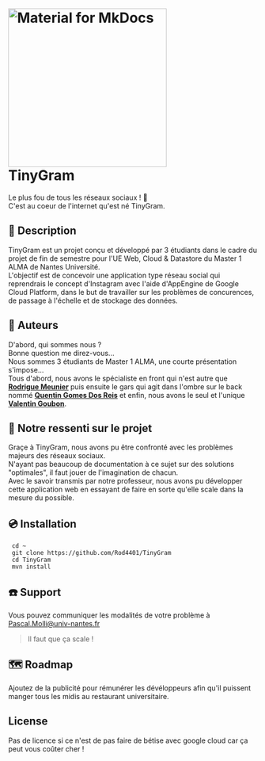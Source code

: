 <h1>
 <img src="https://github.com/Rod4401/TinyGram/blob/f4a5b0021d2b124345ef0f746495068a22cd6717/src/main/webapp/icon.ico" width="320" alt="Material for MkDocs"><br>
 <strong>TinyGram</strong>
</h1>

Le plus fou de tous les réseaux sociaux ! :exploding_head: \
C'est au coeur de l'internet qu'est né TinyGram.

## :memo: Description
TinyGram est un projet conçu et développé par 3 étudiants dans le cadre du projet de fin de semestre pour l'UE Web, Cloud & Datastore du Master 1 ALMA de Nantes Université.\
L'objectif est de concevoir une application type réseau social qui reprendrais le concept d'Instagram avec l'aide d'AppEngine de Google Cloud Platform, dans le but de travailler sur les problèmes de concurences, de passage à l'échelle et de stockage des données.

## :busts_in_silhouette: Auteurs
D'abord, qui sommes nous ?\
Bonne question me direz-vous...\
Nous sommes 3 étudiants de Master 1 ALMA, une courte présentation s'impose...\
Tous d'abord, nous avons le spécialiste en front qui n'est autre que **[Rodrigue Meunier](https://github.com/Rod4401)** puis ensuite le gars qui agit dans l'ombre sur le back nommé **[Quentin Gomes Dos Reis](https://github.com/QGDev)** et enfin, nous avons le seul et l'unique **[Valentin Goubon](https://github.com/TinkyValou)**.

## :speech_balloon: Notre ressenti sur le projet
Graçe à TinyGram, nous avons pu être confronté avec les problèmes majeurs des réseaux sociaux. \
N'ayant pas beaucoup de documentation à ce sujet sur des solutions "optimales", il faut jouer de l'imagination de chacun. \
Avec le savoir transmis par notre professeur, nous avons pu développer cette application web en essayant de faire en sorte qu'elle scale dans la mesure du possible.

## :cd: Installation
```
 cd ~
 git clone https://github.com/Rod4401/TinyGram
 cd TinyGram
 mvn install
```

## :phone: Support
Vous pouvez communiquer les modalités de votre problème à Pascal.Molli@univ-nantes.fr
> Il faut que ça scale !

## :world_map: Roadmap
Ajoutez de la publicité pour rémunérer les dévéloppeurs afin qu'il puissent manger tous les midis au restaurant universitaire.

## License
Pas de licence si ce n'est de pas faire de bétise avec google cloud car ça peut vous coûter cher !

